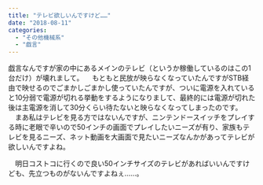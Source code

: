 ```yaml
---
title: "テレビ欲しいんですけど……"
date: "2018-08-11"
categories: 
  - "その他機械系"
  - "戯言"
---
```


戯言なんですが家の中にあるメインのテレビ（というか稼働しているのはこの1台だけ）が壊れまして。 　もともと民放が映らなくなっていたんですがSTB経由で映せるのでごまかしごまかし使っていたんですが、ついに電源を入れていると10分弱で電源が切れる挙動をするようになりまして、最終的には電源が切れた後は主電源を消して30分くらい待たないと映らなくなってしまったのです。 　まあ私はテレビを見る方ではないんですが、ニンテンドースイッチをプレイする時に老眼で辛いので50インチの画面でプレイしたいニーズが有り、家族もテレビを見るニーズ、ネット動画を大画面で見たいニーズなんかがあってテレビが欲しいんですよね。

　明日コストコに行くので良い50インチサイズのテレビがあればいいんですけども、先立つものがないんですよねぇ……。
